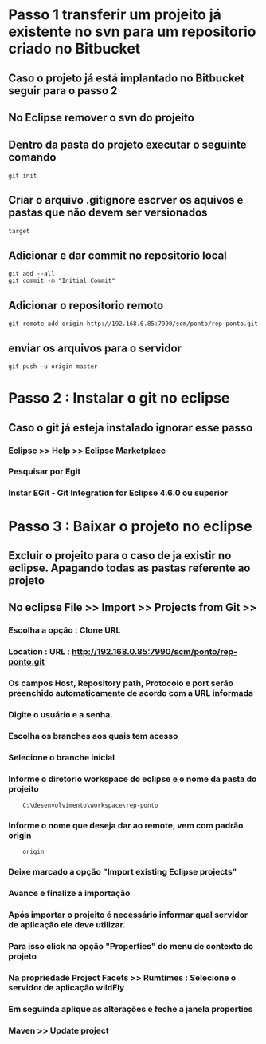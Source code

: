 # Passo 1 transferir um projeito já existente no svn para um repositorio criado no Bitbucket
## Caso o projeto já está implantado no Bitbucket seguir para o passo 2
## No Eclipse remover o svn do projeito 
## Dentro da pasta do projeto executar o seguinte comando 
    git init

## Criar o arquivo .gitignore escrver  os aquivos e pastas que não devem ser versionados
    target

## Adicionar e dar commit no repositorio local
    git add --all
    git commit -m "Initial Commit"

## Adicionar o repositorio remoto 
    git remote add origin http://192.168.0.85:7990/scm/ponto/rep-ponto.git
    

## enviar os arquivos para o servidor
    git push -u origin master


# Passo 2 : Instalar o git no eclipse
## Caso o git já esteja instalado ignorar esse passo
### Eclipse >> Help >> Eclipse Marketplace
### Pesquisar por Egit
### Instar EGit - Git Integration for Eclipse 4.6.0 ou superior

# Passo 3 : Baixar o projeto no eclipse
## Excluir o projeito para o caso de ja existir no eclipse. Apagando todas as pastas referente ao projeto
## No eclipse File >> Import >> Projects from Git >>
###     Escolha a opção : Clone URL
###     Location : URL : http://192.168.0.85:7990/scm/ponto/rep-ponto.git
###     Os campos Host, Repository path, Protocolo  e port serão preenchido automaticamente de acordo com a URL informada
###     Digite o usuário e a senha.
###     Escolha os branches aos quais tem acesso
###     Selecione o  branche inicial
###     Informe o diretorio workspace do eclipse e o nome da pasta do  projeito
        C:\desenvolvimento\workspace\rep-ponto

###     Informe o nome que deseja dar ao remote, vem com padrão origin
        origin

### Deixe marcado a opção "Import existing Eclipse projects"
### Avance e finalize a importação

### Após importar o projeito é necessário informar qual servidor de aplicação ele deve utilizar.
### Para isso click na opção "Properties" do menu de contexto do projeto
### Na propriedade Project Facets >> Rumtimes : Selecione o servidor de aplicação wildFly
### Em seguinda aplique as alterações e feche a janela properties
### Maven >> Update project


